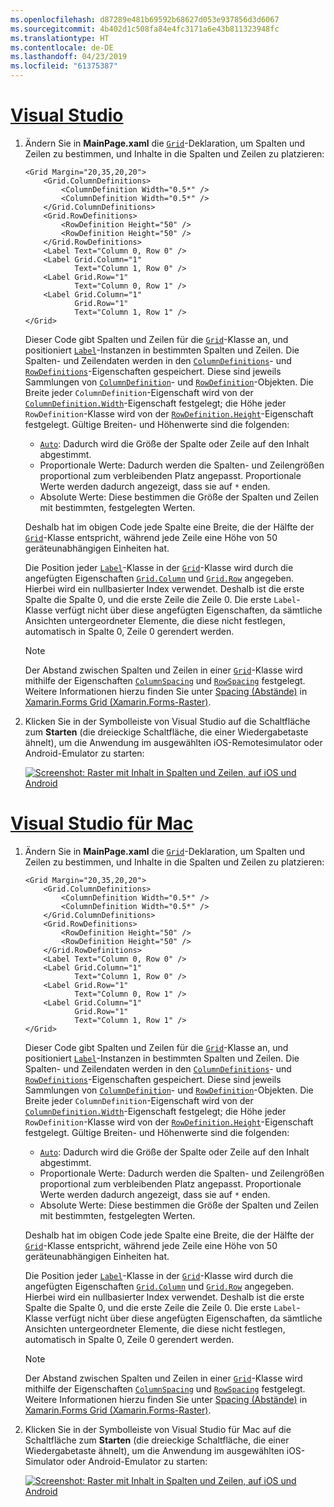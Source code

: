```yaml
---
ms.openlocfilehash: d87289e481b69592b68627d053e937856d3d6067
ms.sourcegitcommit: 4b402d1c508fa84e4fc3171a6e43b811323948fc
ms.translationtype: HT
ms.contentlocale: de-DE
ms.lasthandoff: 04/23/2019
ms.locfileid: "61375387"
---
```

# <a name="visual-studiotabvswin"></a>[Visual Studio](#tab/vswin)

1. Ändern Sie in **MainPage.xaml** die [`Grid`](xref:Xamarin.Forms.Grid)-Deklaration, um Spalten und Zeilen zu bestimmen, und Inhalte in die Spalten und Zeilen zu platzieren:

    ```xaml
    <Grid Margin="20,35,20,20">
        <Grid.ColumnDefinitions>
            <ColumnDefinition Width="0.5*" />
            <ColumnDefinition Width="0.5*" />
        </Grid.ColumnDefinitions>
        <Grid.RowDefinitions>
            <RowDefinition Height="50" />
            <RowDefinition Height="50" />
        </Grid.RowDefinitions>
        <Label Text="Column 0, Row 0" />
        <Label Grid.Column="1"
               Text="Column 1, Row 0" />
        <Label Grid.Row="1"
               Text="Column 0, Row 1" />
        <Label Grid.Column="1"
               Grid.Row="1"
               Text="Column 1, Row 1" />
    </Grid>
    ```

    Dieser Code gibt Spalten und Zeilen für die [`Grid`](xref:Xamarin.Forms.Grid)-Klasse an, und positioniert [`Label`](xref:Xamarin.Forms.Label)-Instanzen in bestimmten Spalten und Zeilen. Die Spalten- und Zeilendaten werden in den [`ColumnDefinitions`](xref:Xamarin.Forms.Grid.ColumnDefinitions)- und [`RowDefinitions`](xref:Xamarin.Forms.Grid.RowDefinitions)-Eigenschaften gespeichert. Diese sind jeweils Sammlungen von [`ColumnDefinition`](xref:Xamarin.Forms.ColumnDefinition)- und [`RowDefinition`](xref:Xamarin.Forms.RowDefinition)-Objekten. Die Breite jeder `ColumnDefinition`-Eigenschaft wird von der [`ColumnDefinition.Width`](xref:Xamarin.Forms.ColumnDefinition.Width)-Eigenschaft festgelegt; die Höhe jeder `RowDefinition`-Klasse wird von der [`RowDefinition.Height`](xref:Xamarin.Forms.RowDefinition.Height)-Eigenschaft festgelegt. Gültige Breiten- und Höhenwerte sind die folgenden:

    - [`Auto`](xref:Xamarin.Forms.GridUnitType.Auto): Dadurch wird die Größe der Spalte oder Zeile auf den Inhalt abgestimmt.
    - Proportionale Werte: Dadurch werden die Spalten- und Zeilengrößen proportional zum verbleibenden Platz angepasst. Proportionale Werte werden dadurch angezeigt, dass sie auf `*` enden.
    - Absolute Werte: Diese bestimmen die Größe der Spalten und Zeilen mit bestimmten, festgelegten Werten.

    Deshalb hat im obigen Code jede Spalte eine Breite, die der Hälfte der [`Grid`](xref:Xamarin.Forms.Grid)-Klasse entspricht, während jede Zeile eine Höhe von 50 geräteunabhängigen Einheiten hat.

    Die Position jeder [`Label`](xref:Xamarin.Forms.Label)-Klasse in der [`Grid`](xref:Xamarin.Forms.Grid)-Klasse wird durch die angefügten Eigenschaften [`Grid.Column`](xref:Xamarin.Forms.Grid.ColumnProperty) und [`Grid.Row`](xref:Xamarin.Forms.Grid.RowProperty) angegeben. Hierbei wird ein nullbasierter Index verwendet. Deshalb ist die erste Spalte die Spalte 0, und die erste Zeile die Zeile 0. Die erste `Label`-Klasse verfügt nicht über diese angefügten Eigenschaften, da sämtliche Ansichten untergeordneter Elemente, die diese nicht festlegen, automatisch in Spalte 0, Zeile 0 gerendert werden.

    > [!NOTE]
    > Der Abstand zwischen Spalten und Zeilen in einer [`Grid`](xref:Xamarin.Forms.Grid)-Klasse wird mithilfe der Eigenschaften [`ColumnSpacing`](xref:Xamarin.Forms.Grid.ColumnSpacing) und [`RowSpacing`](xref:Xamarin.Forms.Grid.RowSpacing) festgelegt. Weitere Informationen hierzu finden Sie unter [Spacing (Abstände)](~/xamarin-forms/user-interface/layouts/grid.md#spacing) in [Xamarin.Forms Grid (Xamarin.Forms-Raster)](~/xamarin-forms/user-interface/layouts/grid.md).

1. Klicken Sie in der Symbolleiste von Visual Studio auf die Schaltfläche zum **Starten** (die dreieckige Schaltfläche, die einer Wiedergabetaste ähnelt), um die Anwendung im ausgewählten iOS-Remotesimulator oder Android-Emulator zu starten:

    [![Screenshot: Raster mit Inhalt in Spalten und Zeilen, auf iOS und Android](../images/columns-rows.png "Raster mit Inhalt in Spalten und Zeilen")](../images/columns-rows-large.png#lightbox "Raster mit Inhalt in Spalten und Zeilen")

# <a name="visual-studio-for-mactabvsmac"></a>[Visual Studio für Mac](#tab/vsmac)

1. Ändern Sie in **MainPage.xaml** die [`Grid`](xref:Xamarin.Forms.Grid)-Deklaration, um Spalten und Zeilen zu bestimmen, und Inhalte in die Spalten und Zeilen zu platzieren:

    ```xaml
    <Grid Margin="20,35,20,20">
        <Grid.ColumnDefinitions>
            <ColumnDefinition Width="0.5*" />
            <ColumnDefinition Width="0.5*" />
        </Grid.ColumnDefinitions>
        <Grid.RowDefinitions>
            <RowDefinition Height="50" />
            <RowDefinition Height="50" />
        </Grid.RowDefinitions>
        <Label Text="Column 0, Row 0" />
        <Label Grid.Column="1"
               Text="Column 1, Row 0" />
        <Label Grid.Row="1"
               Text="Column 0, Row 1" />
        <Label Grid.Column="1"
               Grid.Row="1"
               Text="Column 1, Row 1" />
    </Grid>
    ```

    Dieser Code gibt Spalten und Zeilen für die [`Grid`](xref:Xamarin.Forms.Grid)-Klasse an, und positioniert [`Label`](xref:Xamarin.Forms.Label)-Instanzen in bestimmten Spalten und Zeilen. Die Spalten- und Zeilendaten werden in den [`ColumnDefinitions`](xref:Xamarin.Forms.Grid.ColumnDefinitions)- und [`RowDefinitions`](xref:Xamarin.Forms.Grid.RowDefinitions)-Eigenschaften gespeichert. Diese sind jeweils Sammlungen von [`ColumnDefinition`](xref:Xamarin.Forms.ColumnDefinition)- und [`RowDefinition`](xref:Xamarin.Forms.RowDefinition)-Objekten. Die Breite jeder `ColumnDefinition`-Eigenschaft wird von der [`ColumnDefinition.Width`](xref:Xamarin.Forms.ColumnDefinition.Width)-Eigenschaft festgelegt; die Höhe jeder `RowDefinition`-Klasse wird von der [`RowDefinition.Height`](xref:Xamarin.Forms.RowDefinition.Height)-Eigenschaft festgelegt. Gültige Breiten- und Höhenwerte sind die folgenden:

    - [`Auto`](xref:Xamarin.Forms.GridUnitType.Auto): Dadurch wird die Größe der Spalte oder Zeile auf den Inhalt abgestimmt.
    - Proportionale Werte: Dadurch werden die Spalten- und Zeilengrößen proportional zum verbleibenden Platz angepasst. Proportionale Werte werden dadurch angezeigt, dass sie auf `*` enden.
    - Absolute Werte: Diese bestimmen die Größe der Spalten und Zeilen mit bestimmten, festgelegten Werten.

    Deshalb hat im obigen Code jede Spalte eine Breite, die der Hälfte der [`Grid`](xref:Xamarin.Forms.Grid)-Klasse entspricht, während jede Zeile eine Höhe von 50 geräteunabhängigen Einheiten hat.

    Die Position jeder [`Label`](xref:Xamarin.Forms.Label)-Klasse in der [`Grid`](xref:Xamarin.Forms.Grid)-Klasse wird durch die angefügten Eigenschaften [`Grid.Column`](xref:Xamarin.Forms.Grid.ColumnProperty) und [`Grid.Row`](xref:Xamarin.Forms.Grid.RowProperty) angegeben. Hierbei wird ein nullbasierter Index verwendet. Deshalb ist die erste Spalte die Spalte 0, und die erste Zeile die Zeile 0. Die erste `Label`-Klasse verfügt nicht über diese angefügten Eigenschaften, da sämtliche Ansichten untergeordneter Elemente, die diese nicht festlegen, automatisch in Spalte 0, Zeile 0 gerendert werden.

    > [!NOTE]
    > Der Abstand zwischen Spalten und Zeilen in einer [`Grid`](xref:Xamarin.Forms.Grid)-Klasse wird mithilfe der Eigenschaften [`ColumnSpacing`](xref:Xamarin.Forms.Grid.ColumnSpacing) und [`RowSpacing`](xref:Xamarin.Forms.Grid.RowSpacing) festgelegt. Weitere Informationen hierzu finden Sie unter [Spacing (Abstände)](~/xamarin-forms/user-interface/layouts/grid.md#spacing) in [Xamarin.Forms Grid (Xamarin.Forms-Raster)](~/xamarin-forms/user-interface/layouts/grid.md).

1. Klicken Sie in der Symbolleiste von Visual Studio für Mac auf die Schaltfläche zum **Starten** (die dreieckige Schaltfläche, die einer Wiedergabetaste ähnelt), um die Anwendung im ausgewählten iOS-Simulator oder Android-Emulator zu starten:

    [![Screenshot: Raster mit Inhalt in Spalten und Zeilen, auf iOS und Android](../images/columns-rows.png "Raster mit Inhalt in Spalten und Zeilen")](../images/columns-rows-large.png#lightbox "Raster mit Inhalt in Spalten und Zeilen")
